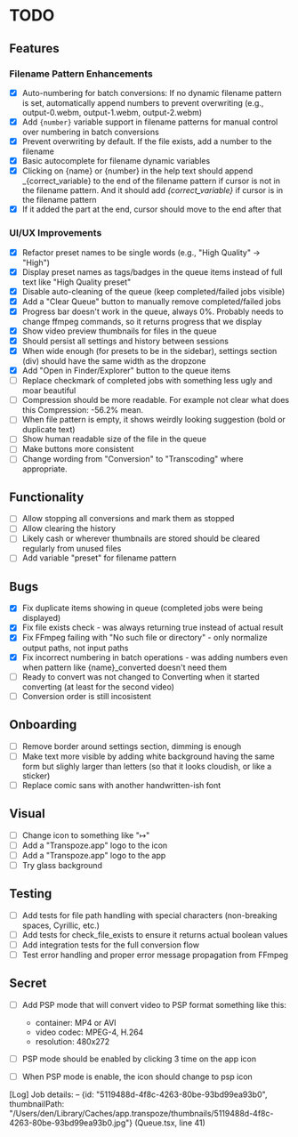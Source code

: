 # TODO

## Features

### Filename Pattern Enhancements

- [x] Auto-numbering for batch conversions: If no dynamic filename pattern is set, automatically append numbers to prevent overwriting (e.g., output-0.webm, output-1.webm, output-2.webm)
- [x] Add `{number}` variable support in filename patterns for manual control over numbering in batch conversions
- [x] Prevent overwriting by default. If the file exists, add a number to the filename
- [x] Basic autocomplete for filename dynamic variables
- [x] Clicking on {name} or {number} in the help text should append _{correct_variable} to the end of the filename pattern if cursor is not in the filename pattern. And it should add _{correct_variable}_ if cursor is in the filename pattern
- [x] If it added the part at the end, cursor should move to the end after that

### UI/UX Improvements

- [x] Refactor preset names to be single words (e.g., "High Quality" → "High")
- [x] Display preset names as tags/badges in the queue items instead of full text like "High Quality preset"
- [x] Disable auto-cleaning of the queue (keep completed/failed jobs visible)
- [x] Add a "Clear Queue" button to manually remove completed/failed jobs
- [x] Progress bar doesn't work in the queue, always 0%. Probably needs to change ffmpeg commands, so it returns progress that we display
- [x] Show video preview thumbnails for files in the queue
- [x] Should persist all settings and history between sessions
- [x] When wide enough (for presets to be in the sidebar), settings section (div) should have the same width as the dropzone
- [x] Add "Open in Finder/Explorer" button to the queue items
- [ ] Replace checkmark of completed jobs with something less ugly and moar beautiful
- [ ] Compression should be more readable. For example not clear what does this Compression: -56.2% mean.
- [ ] When file pattern is empty, it shows weirdly looking suggestion (bold or duplicate text)
- [ ] Show human readable size of the file in the queue
- [ ] Make buttons more consistent
- [ ] Change wording from "Conversion" to "Transcoding" where appropriate.

## Functionality

- [ ] Allow stopping all conversions and mark them as stopped
- [ ] Allow clearing the history
- [ ] Likely cash or wherever thumbnails are stored should be cleared regularly from unused files
- [ ] Add variable "preset" for filename pattern

## Bugs

- [x] Fix duplicate items showing in queue (completed jobs were being displayed)
- [x] Fix file exists check - was always returning true instead of actual result
- [x] Fix FFmpeg failing with "No such file or directory" - only normalize output paths, not input paths
- [x] Fix incorrect numbering in batch operations - was adding numbers even when pattern like {name}_converted doesn't need them
- [ ] Ready to convert was not changed to Converting when it started converting (at least for the second video)
- [ ] Conversion order is still incosistent

## Onboarding

- [ ] Remove border around settings section, dimming is enough
- [ ] Make text more visible by adding white background having the same form but slighly larger than letters (so that it looks cloudish, or like a sticker)
- [ ] Replace comic sans with another handwritten-ish font

## Visual

- [ ] Change icon to something like "↦"
- [ ] Add a "Transpoze.app" logo to the icon
- [ ] Add a "Transpoze.app" logo to the app
- [ ] Try glass background

## Testing

- [ ] Add tests for file path handling with special characters (non-breaking spaces, Cyrillic, etc.)
- [ ] Add tests for check_file_exists to ensure it returns actual boolean values
- [ ] Add integration tests for the full conversion flow
- [ ] Test error handling and proper error message propagation from FFmpeg

## Secret

- [ ] Add PSP mode that will convert video to PSP format
  something like this:
  - container: MP4 or AVI
  - video codec: MPEG-4, H.264
  - resolution: 480x272

- [ ] PSP mode should be enabled by clicking 3 time on the app icon
- [ ] When PSP mode is enable, the icon should change to psp icon

[Log] Job details: – {id: "5119488d-4f8c-4263-80be-93bd99ea93b0", thumbnailPath: "/Users/den/Library/Caches/app.transpoze/thumbnails/5119488d-4f8c-4263-80be-93bd99ea93b0.jpg"} (Queue.tsx, line 41)
